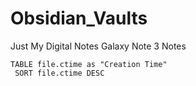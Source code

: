 # Obsidian_Vaults
Just My Digital Notes Galaxy Note 3 Notes   


```dataview 
TABLE file.ctime as "Creation Time" 
 SORT file.ctime DESC 
```



